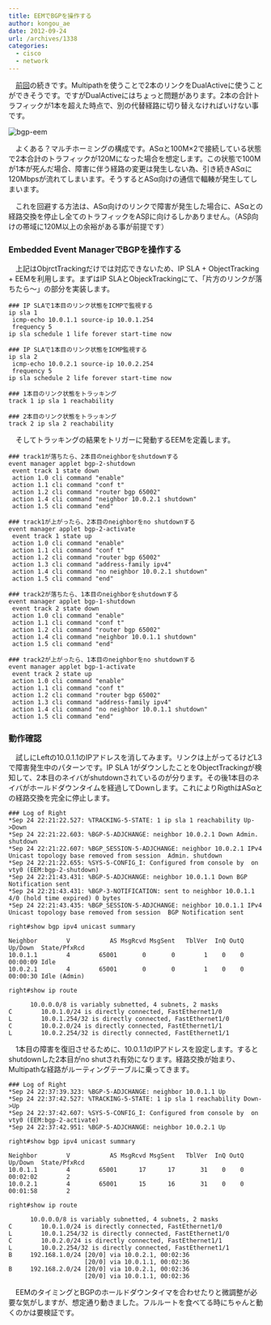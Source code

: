 ```yaml
---
title: EEMでBGPを操作する
author: kongou_ae
date: 2012-09-24
url: /archives/1338
categories:
  - cisco
  - network
---
```

　<a href="https://aimless.jp/blog/blog/archives/1326" title="BGP Multipath" target="_blank">前回</a>の続きです。Multipathを使うことで2本のリンクをDualActiveに使うことができそうです。ですがDualActiveにはちょっと問題があります。2本の合計トラフィックが1本を超えた時点で、別の代替経路に切り替えなければいけない事です。

![bgp-eem][1]

　よくある？マルチホーミングの構成です。ASαと100M×2で接続している状態で2本合計のトラフィックが120Mになった場合を想定します。この状態で100Mが1本が死んだ場合、障害に伴う経路の変更は発生しない為、引き続きASαに120Mbpsが流れてしまいます。そうするとASα向けの通信で輻輳が発生してしまいます。

　これを回避する方法は、ASα向けのリンクで障害が発生した場合に、ASαとの経路交換を停止し全てのトラフィックをASβに向けるしかありません。（ASβ向けの帯域に120M以上の余裕がある事が前提です）

### Embedded Event ManagerでBGPを操作する

　上記はObjrctTrackingだけでは対応できないため、IP SLA + ObjectTracking + EEMを利用します。まずはIP SLAとObjeckTrackingにて、「片方のリンクが落ちたら～」の部分を実装します。

<pre><code>### IP SLAで1本目のリンク状態をICMPで監視する
ip sla 1
 icmp-echo 10.0.1.1 source-ip 10.0.1.254
 frequency 5
ip sla schedule 1 life forever start-time now

### IP SLAで1本目のリンク状態をICMP監視する
ip sla 2
 icmp-echo 10.0.2.1 source-ip 10.0.2.254
 frequency 5
ip sla schedule 2 life forever start-time now

### 1本目のリンク状態をトラッキング
track 1 ip sla 1 reachability

### 2本目のリンク状態をトラッキング
track 2 ip sla 2 reachability
</code></pre>

　そしてトラッキングの結果をトリガーに発動するEEMを定義します。

<pre><code>### track1が落ちたら、2本目のneighborをshutdownする
event manager applet bgp-2-shutdown
 event track 1 state down
 action 1.0 cli command "enable"
 action 1.1 cli command "conf t"
 action 1.2 cli command "router bgp 65002"
 action 1.4 cli command "neighbor 10.0.2.1 shutdown"
 action 1.5 cli command "end"

### track1が上がったら、2本目のneighborをno shutdownする
event manager applet bgp-2-activate
 event track 1 state up
 action 1.0 cli command "enable"
 action 1.1 cli command "conf t"
 action 1.2 cli command "router bgp 65002"
 action 1.3 cli command "address-family ipv4"
 action 1.4 cli command "no neighbor 10.0.2.1 shutdown"
 action 1.5 cli command "end"

### track2が落ちたら、1本目のneighborをshutdownする
event manager applet bgp-1-shutdown
 event track 2 state down
 action 1.0 cli command "enable"
 action 1.1 cli command "conf t"
 action 1.2 cli command "router bgp 65002"
 action 1.4 cli command "neighbor 10.0.1.1 shutdown"
 action 1.5 cli command "end"

### track2が上がったら、1本目のneighborをno shutdownする
event manager applet bgp-1-activate
 event track 2 state up
 action 1.0 cli command "enable"
 action 1.1 cli command "conf t"
 action 1.2 cli command "router bgp 65002"
 action 1.3 cli command "address-family ipv4"
 action 1.4 cli command "no neighbor 10.0.1.1 shutdown"
 action 1.5 cli command "end"
</code></pre>

### 動作確認

　試しにLeftの10.0.1.1のIPアドレスを消してみます。リンクは上がってるけどL3で障害発生中のパターンです。IP SLA 1がダウンしたことをObjectTrackingが検知して、2本目のネイバがshutdownされているのが分ります。その後1本目のネイバがホールドダウンタイムを経過してDownします。これによりRigthはASαとの経路交換を完全に停止します。

<pre><code>### Log of Right
*Sep 24 22:21:22.527: %TRACKING-5-STATE: 1 ip sla 1 reachability Up-&gt;Down
*Sep 24 22:21:22.603: %BGP-5-ADJCHANGE: neighbor 10.0.2.1 Down Admin. shutdown
*Sep 24 22:21:22.607: %BGP_SESSION-5-ADJCHANGE: neighbor 10.0.2.1 IPv4 Unicast topology base removed from session  Admin. shutdown
*Sep 24 22:21:22.655: %SYS-5-CONFIG_I: Configured from console by  on vty0 (EEM:bgp-2-shutdown)
*Sep 24 22:21:43.431: %BGP-5-ADJCHANGE: neighbor 10.0.1.1 Down BGP Notification sent
*Sep 24 22:21:43.431: %BGP-3-NOTIFICATION: sent to neighbor 10.0.1.1 4/0 (hold time expired) 0 bytes 
*Sep 24 22:21:43.435: %BGP_SESSION-5-ADJCHANGE: neighbor 10.0.1.1 IPv4 Unicast topology base removed from session  BGP Notification sent

right#show bgp ipv4 unicast summary 

Neighbor        V           AS MsgRcvd MsgSent   TblVer  InQ OutQ Up/Down  State/PfxRcd
10.0.1.1        4        65001       0       0        1    0    0 00:00:09 Idle
10.0.2.1        4        65001       0       0        1    0    0 00:00:30 Idle (Admin)

right#show ip route

      10.0.0.0/8 is variably subnetted, 4 subnets, 2 masks
C        10.0.1.0/24 is directly connected, FastEthernet1/0
L        10.0.1.254/32 is directly connected, FastEthernet1/0
C        10.0.2.0/24 is directly connected, FastEthernet1/1
L        10.0.2.254/32 is directly connected, FastEthernet1/1
</code></pre>

　1本目の障害を復旧させるために、10.0.1.1のIPアドレスを設定します。するとshutdownした2本目がno shutされ有効になります。経路交換が始まり、Multipathな経路がルーティングテーブルに乗ってきます。

<pre><code>### Log of Right
*Sep 24 22:37:39.323: %BGP-5-ADJCHANGE: neighbor 10.0.1.1 Up 
*Sep 24 22:37:42.527: %TRACKING-5-STATE: 1 ip sla 1 reachability Down-&gt;Up
*Sep 24 22:37:42.607: %SYS-5-CONFIG_I: Configured from console by  on vty0 (EEM:bgp-2-activate)
*Sep 24 22:37:42.951: %BGP-5-ADJCHANGE: neighbor 10.0.2.1 Up 

right#show bgp ipv4 unicast summary 

Neighbor        V           AS MsgRcvd MsgSent   TblVer  InQ OutQ Up/Down  State/PfxRcd
10.0.1.1        4        65001      17      17       31    0    0 00:02:02        2
10.0.2.1        4        65001      15      16       31    0    0 00:01:58        2

right#show ip route

      10.0.0.0/8 is variably subnetted, 4 subnets, 2 masks
C        10.0.1.0/24 is directly connected, FastEthernet1/0
L        10.0.1.254/32 is directly connected, FastEthernet1/0
C        10.0.2.0/24 is directly connected, FastEthernet1/1
L        10.0.2.254/32 is directly connected, FastEthernet1/1
B     192.168.1.0/24 [20/0] via 10.0.2.1, 00:02:36
                     [20/0] via 10.0.1.1, 00:02:36
B     192.168.2.0/24 [20/0] via 10.0.2.1, 00:02:36
                     [20/0] via 10.0.1.1, 00:02:36
</code></pre>

　EEMのタイミングとBGPのホールドダウンタイマを合わせたりと微調整が必要な気がしますが、想定通り動きました。フルルートを食べてる時にちゃんと動くのかは要検証です。

 [1]: https://aimless.jp/blog/images/BGP-EEM.png